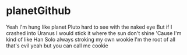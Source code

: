 # planetGithub
Yeah I'm hung like planet Pluto hard to see with the naked eye But if I crashed into Uranus I would stick it where the sun don't shine 'Cause I'm kind of like Han Solo always stroking my own wookie I'm the root of all that's evil yeah but you can call me cookie 